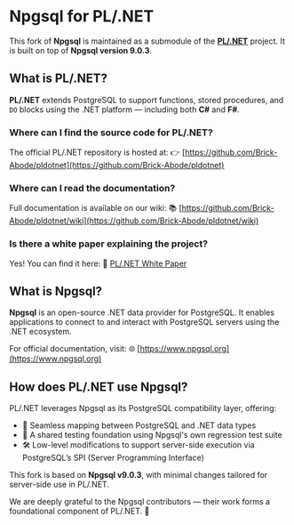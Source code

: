 # Npgsql for PL/.NET

This fork of **Npgsql** is maintained as a submodule of the [**PL/.NET**](https://github.com/Brick-Abode/pldotnet) project.
It is built on top of **Npgsql version 9.0.3**.

## What is PL/.NET?

**PL/.NET** extends PostgreSQL to support functions, stored procedures, and `DO` blocks using the .NET platform — including both **C#** and **F#**.

### Where can I find the source code for PL/.NET?

The official PL/.NET repository is hosted at:
👉 [https://github.com/Brick-Abode/pldotnet](https://github.com/Brick-Abode/pldotnet)

### Where can I read the documentation?

Full documentation is available on our wiki:
📚 [https://github.com/Brick-Abode/pldotnet/wiki](https://github.com/Brick-Abode/pldotnet/wiki)

### Is there a white paper explaining the project?

Yes! You can find it here:
📄 [PL/.NET White Paper](https://github.com/Brick-Abode/pldotnet/wiki/pldotnet:-White-Paper)

## What is Npgsql?

**Npgsql** is an open-source .NET data provider for PostgreSQL. It enables applications to connect to and interact with PostgreSQL servers using the .NET ecosystem.

For official documentation, visit:
🌐 [https://www.npgsql.org](https://www.npgsql.org)

## How does PL/.NET use Npgsql?

PL/.NET leverages Npgsql as its PostgreSQL compatibility layer, offering:

* 🔄 Seamless mapping between PostgreSQL and .NET data types
* 🧪 A shared testing foundation using Npgsql's own regression test suite
* 🛠️ Low-level modifications to support server-side execution via PostgreSQL’s SPI (Server Programming Interface)

This fork is based on **Npgsql v9.0.3**, with minimal changes tailored for server-side use in PL/.NET.

We are deeply grateful to the Npgsql contributors — their work forms a foundational component of PL/.NET. 🙏
